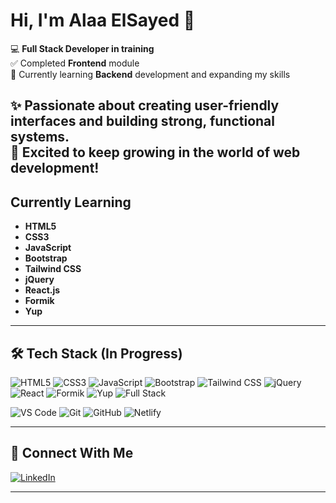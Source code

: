 # Hi, I'm Alaa ElSayed 👋

💻 **Full Stack Developer in training**  
✅ Completed **Frontend** module  
🔄 Currently learning **Backend** development and expanding my skills  

✨ Passionate about creating user-friendly interfaces and building strong, functional systems.  
🚀 Excited to keep growing in the world of web development!
---

##  Currently Learning
- **HTML5**
- **CSS3**
- **JavaScript**
- **Bootstrap**
- **Tailwind CSS**
- **jQuery**
- **React.js**
- **Formik**
- **Yup**

---

## 🛠 Tech Stack (In Progress)

![HTML5](https://img.shields.io/badge/HTML5-E34F26?style=flat-square&logo=html5&logoColor=white)
![CSS3](https://img.shields.io/badge/CSS3-1572B6?style=flat-square&logo=css3&logoColor=white)
![JavaScript](https://img.shields.io/badge/JavaScript-F7DF1E?style=flat-square&logo=javascript&logoColor=black)
![Bootstrap](https://img.shields.io/badge/Bootstrap-563D7C?style=flat-square&logo=bootstrap&logoColor=white)
![Tailwind CSS](https://img.shields.io/badge/TailwindCSS-06B6D4?style=flat-square&logo=tailwind-css&logoColor=white)
![jQuery](https://img.shields.io/badge/jQuery-0769AD?style=flat-square&logo=jquery&logoColor=white)
![React](https://img.shields.io/badge/React-61DAFB?style=flat-square&logo=react&logoColor=black)
![Formik](https://img.shields.io/badge/Formik-FF4154?style=flat-square&logo=data:image/svg+xml;base64,PHN2ZyBmaWxsPSIjZmZmIiB3aWR0aD0iMjQiIGhlaWdodD0iMjQiIHZpZXdCb3g9IjAgMCA0MDAgNDAwIiB4bWxucz0iaHR0cDovL3d3dy53My5vcmcvMjAwMC9zdmciPjxnPjxwYXRoIGQ9Ik0zNjMuMSAxNzYuOGMwIDY0LjItNTIuMSAxMTYuMy0xMTYuMyAxMTYuM0M4Mi40IDMyMy4xIDMwIDI3MSAyOCAxODcuMi0uNyAxMTkuNSA0MiAxMSAxNDMuMyA0LjJjNTQuOC0zLjkgMTA1LjUgMzEuNSAxMzMuOCA3OS45QzMwMSAxNC41IDMzOS43IDU2LjIgMzYzIDEyMi43YzguNCAyMi41IDEyLjggNDYuNCAxMi44IDcwLjF6Ii8+PC9nPjwvc3ZnPg==&logoColor=white)
![Yup](https://img.shields.io/badge/Yup-4B5563?style=flat-square&logoColor=white)
![Full Stack](https://img.shields.io/badge/Full--Stack%20Dev-In%20Progress-blueviolet?style=flat-square)

<!-- Tools -->
![VS Code](https://img.shields.io/badge/VS%20Code-007ACC?style=flat-square&logo=visual-studio-code&logoColor=white)
![Git](https://img.shields.io/badge/Git-F05032?style=flat-square&logo=git&logoColor=white)
![GitHub](https://img.shields.io/badge/GitHub-181717?style=flat-square&logo=github&logoColor=white)
![Netlify](https://img.shields.io/badge/Netlify-00C7B7?style=flat-square&logo=netlify&logoColor=white)


---

## 🤝 Connect With Me

[![LinkedIn](https://img.shields.io/badge/LinkedIn-0A66C2?style=flat-square&logo=linkedin&logoColor=white)](https://www.linkedin.com/in/alaa-elsayed-b46027311?lipi=urn%3Ali%3Apage%3Ad_flagship3_profile_view_base_contact_details%3BlF1QWVZ0QECjTI4jzvX3wA%3D%3D)


---
